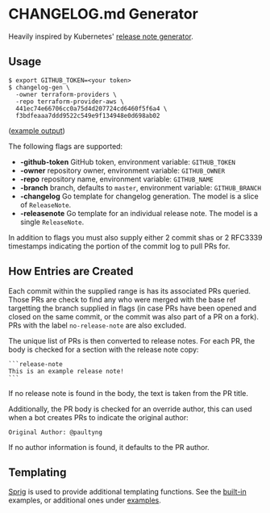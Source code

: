 # CHANGELOG.md Generator

Heavily inspired by Kubernetes' [release note generator](https://github.com/kubernetes/release/tree/master/cmd/release-notes).

## Usage

```shell
$ export GITHUB_TOKEN=<your token>
$ changelog-gen \
  -owner terraform-providers \
  -repo terraform-provider-aws \
  441ec74e66706cc0a75d4d207724cd6460f5f6a4 \
  f3bdfeaaa7ddd9522c549e9f134948e0d698ab02
```
([example output](https://gist.github.com/paultyng/373566df174f8febfbff1f7cf21a238c#file-changelog-md))

The following flags are supported:

* **-github-token** GitHub token, environment variable: `GITHUB_TOKEN`
* **-owner** repository owner, environment variable: `GITHUB_OWNER`
* **-repo** repository name, environment variable: `GITHUB_NAME`
* **-branch** branch, defaults to `master`, environment variable: `GITHUB_BRANCH`
* **-changelog** Go template for changelog generation. The model is a slice of `ReleaseNote`.
* **-releasenote** Go template for an individual release note. The model is a single `ReleaseNote`.

In addition to flags you must also supply either 2 commit shas or 2 RFC3339 timestamps indicating the portion of the commit log to pull PRs for.

## How Entries are Created

Each commit within the supplied range is has its associated PRs queried. Those PRs are check to find any who were merged with the base ref targetting the branch supplied in flags (in case PRs have been opened and closed on the same commit, or the commit was also part of a PR on a fork). PRs with the label `no-release-note` are also excluded.

The unique list of PRs is then converted to release notes. For each PR, the body is checked for a section with the release note copy:

    ```release-note
    This is an example release note!
    ```

If no release note is found in the body, the text is taken from the PR title.

Additionally, the PR body is checked for an override author, this can used when a bot creates PRs to indicate the original author:

    Original Author: @paultyng

If no author information is found, it defaults to the PR author.

## Templating

[Sprig](http://masterminds.github.io/sprig/) is used to provide additional templating functions. See the [built-in](changelog/template.go) examples, or additional ones under [examples](./examples).
